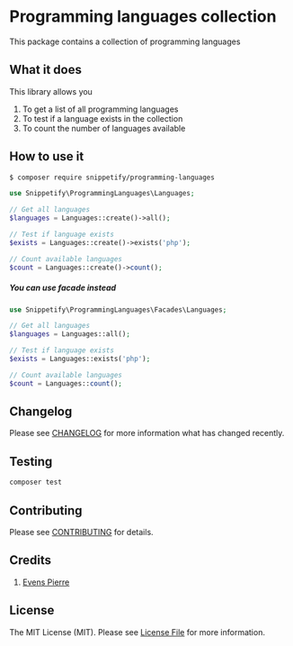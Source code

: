# Programming languages collection

This package contains a collection of programming languages

## What it does

This library allows you 

1. To get a list of all programming languages
2. To test if a language exists in the collection
3. To count the number of languages available

## How to use it

```bash
$ composer require snippetify/programming-languages
```

```php
use Snippetify\ProgrammingLanguages\Languages;

// Get all languages
$languages = Languages::create()->all();

// Test if language exists
$exists = Languages::create()->exists('php');

// Count available languages
$count = Languages::create()->count();
```

##### You can use facade instead

```php
use Snippetify\ProgrammingLanguages\Facades\Languages;

// Get all languages
$languages = Languages::all();

// Test if language exists
$exists = Languages::exists('php');

// Count available languages
$count = Languages::count();
```



## Changelog

Please see [CHANGELOG](https://github.com/snippetify/programming-languages/blob/master/CHANGELOG.md) for more information what has changed recently.

## Testing

```bash
composer test
```

## Contributing

Please see [CONTRIBUTING](https://github.com/snippetify/programming-languages/blob/master/CONTRIBUTING.md) for details.

## Credits

1. [Evens Pierre](https://github.com/pierrevensy)

## License

The MIT License (MIT). Please see [License File](https://github.com/snippetify/programming-languages/blob/master/LICENSE.md) for more information.

